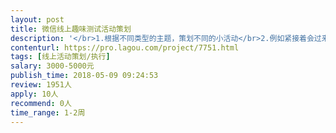 ```yaml
---                
layout: post       
title: 微信线上趣味测试活动策划           
description: '</br>1.根据不同类型的主题，策划不同的小活动</br>2.例如紧接着会过来的5.20 ，以情人以及恋爱为主题</br>人员要求：</br>1.有丰富的线上活动策划及执行经验（重要）</br>2.有很多有趣的想法的点子</br>3.脑洞够大</br>4.执行到位（重点）</br>'     
contenturl: https://pro.lagou.com/project/7751.html      
tags: [线上活动策划/执行]            
salary: 3000-5000元          
publish_time: 2018-05-09 09:24:53         
review: 1951人                   
apply: 10人                   
recommend: 0人                   
time_range: 1-2周              
---                 
```

